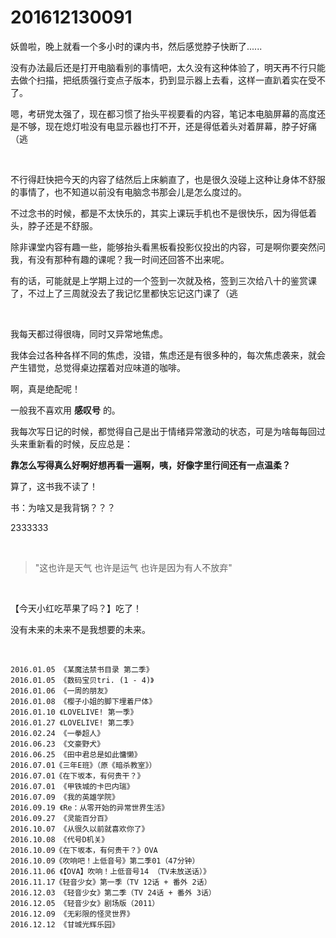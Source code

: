 # 201612130091

妖兽啦，晚上就看一个多小时的课内书，然后感觉脖子快断了......

没有办法最后还是打开电脑看别的事情吧，太久没有这种体验了，明天再不行只能去做个扫描，把纸质强行变点子版本，扔到显示器上去看，这样一直趴着实在受不了。

嗯，考研党太强了，现在都习惯了抬头平视要看的内容，笔记本电脑屏幕的高度还是不够，现在熄灯啦没有电显示器也打不开，还是得低着头对着屏幕，脖子好痛（逃

<br/>

不行得赶快把今天的内容了结然后上床躺直了，也是很久没碰上这种让身体不舒服的事情了，也不知道以前没有电脑念书那会儿是怎么度过的。

不过念书的时候，都是不太快乐的，其实上课玩手机也不是很快乐，因为得低着头，脖子还是不舒服。

除非课堂内容有趣一些，能够抬头看黑板看投影仪投出的内容，可是啊你要突然问我，有没有那种有趣的课呢？我一时间还回答不出来呢。

有的话，可能就是上学期上过的一个签到一次就及格，签到三次给八十的鉴赏课了，不过上了三周就没去了我记忆里都快忘记这门课了（逃

<br/>

我每天都过得很嗨，同时又异常地焦虑。

我体会过各种各样不同的焦虑，没错，焦虑还是有很多种的，每次焦虑袭来，就会产生错觉，总觉得桌边摆着对应味道的咖啡。

啊，真是绝配呢！

一般我不喜欢用 **感叹号** 的。

我每次写日记的时候，都觉得自己是出于情绪异常激动的状态，可是为啥每每回过头来重新看的时候，反应总是：

**靠怎么写得真么好啊好想再看一遍啊，咦，好像字里行间还有一点温柔？**

算了，这书我不读了！

书：为啥又是我背锅？？？

2333333

<br/>

> "这也许是天气 也许是运气 也许是因为有人不放弃"

<br/>

【今天小红吃苹果了吗？】吃了！

没有未来的未来不是我想要的未来。

<br/>

```
2016.01.05 《某魔法禁书目录 第二季》
2016.01.05 《数码宝贝tri. (1 - 4)》
2016.01.06 《一周的朋友》
2016.01.08 《樱子小姐的脚下埋着尸体》
2016.01.10 《LOVELIVE! 第一季》
2016.01.27 《LOVELIVE! 第二季》
2016.02.24 《一拳超人》
2016.06.23 《文豪野犬》
2016.06.25 《田中君总是如此慵懒》
2016.07.01《三年E班》（原《暗杀教室》）
2016.07.01《在下坂本，有何贵干？》
2016.07.01 《甲铁城的卡巴内瑞》
2016.07.09 《我的英雄学院》
2016.09.19 《Re：从零开始的异常世界生活》
2016.09.27 《灵能百分百》
2016.10.07 《从很久以前就喜欢你了》
2016.10.08 《代号D机关》
2016.10.09《在下坂本，有何贵干？》OVA
2016.10.09《吹响吧！上低音号》第二季01（47分钟）
2016.11.06 《【OVA】吹响！上低音号14 （TV未放送话）》
2016.11.17《轻音少女》第一季（TV 12话 + 番外 2话）
2016.12.03 《轻音少女》第二季（TV 24话 + 番外 3话）
2016.12.05 《轻音少女》剧场版（2011）
2016.12.09 《无彩限的怪灵世界》 
2016.12.12 《甘城光辉乐园》 
```

